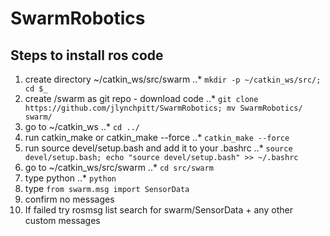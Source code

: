 # SwarmRobotics

## Steps to install ros code
1. create directory ~/catkin_ws/src/swarm
..* `mkdir -p ~/catkin_ws/src/; cd $_`
2. create /swarm as git repo - download code
..* `git clone https://github.com/jlynchpitt/SwarmRobotics; mv SwarmRobotics/ swarm/`
3. go to ~/catkin_ws
..* `cd ../`
4. run catkin_make or catkin_make --force
..* `catkin_make --force`
5. run source devel/setup.bash and add it to your .bashrc
..* `source devel/setup.bash; echo "source devel/setup.bash" >> ~/.bashrc`
6. go to ~/catkin_ws/src/swarm
..* `cd src/swarm`
7. type python
..* `python`
8. type `from swarm.msg import SensorData`
9. confirm no messages
10. If failed try rosmsg list
  search for swarm/SensorData + any other custom messages

